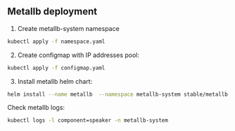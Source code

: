 Metallb deployment
------------------


1. Create metallb-system namespace

```bash
kubectl apply -f namespace.yaml
```

2. Create configmap with IP addresses pool:

```bash
kubectl apply -f configmap.yaml
```

3. Install metallb helm chart:

```bash
helm install --name metallb  --namespace metallb-system stable/metallb
```

Check metallb logs:

```bash
kubectl logs -l component=speaker -n metallb-system
```